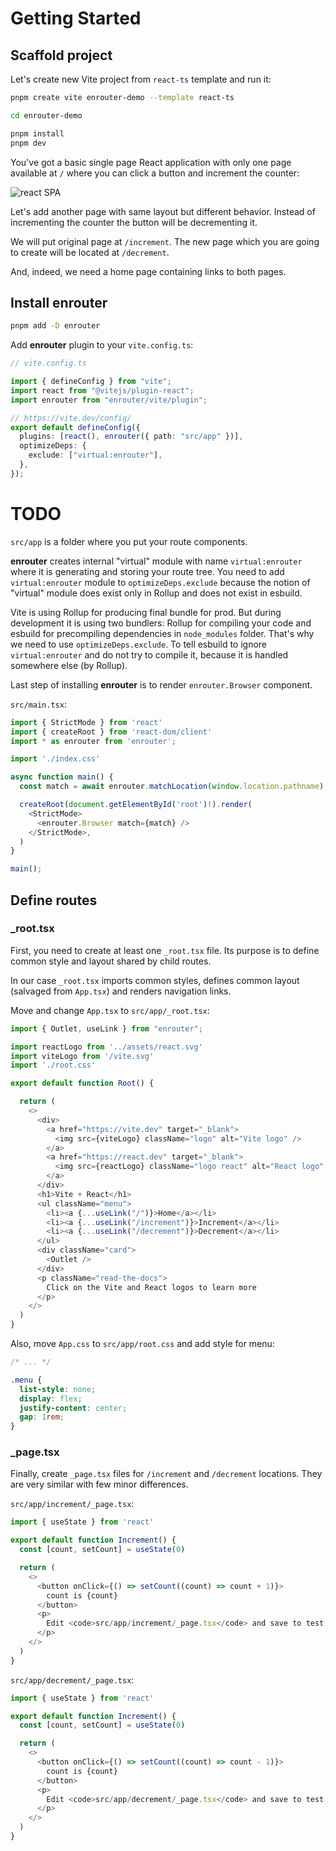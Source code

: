 # Getting Started

## Scaffold project

Let's create new Vite project from `react-ts` template and run it:

```bash
pnpm create vite enrouter-demo --template react-ts

cd enrouter-demo

pnpm install
pnpm dev
```

You've got a basic single page React application with only one page
available at `/` where you can click a button and increment the counter:

![react SPA](/start-0.png "react SPA")

Let's add another page with same layout but different behavior.
Instead of incrementing the counter the button will be decrementing it.

We will put original page at `/increment`. The new page which you are going to
create will be located at `/decrement`.

And, indeed, we need a home page containing links to both pages.

## Install enrouter

```bash
pnpm add -D enrouter
```

Add **enrouter** plugin to your `vite.config.ts`:

```ts
// vite.config.ts

import { defineConfig } from "vite";
import react from "@vitejs/plugin-react";
import enrouter from "enrouter/vite/plugin";

// https://vite.dev/config/
export default defineConfig({
  plugins: [react(), enrouter({ path: "src/app" })],
  optimizeDeps: {
    exclude: ["virtual:enrouter"],
  },
});
```

# TODO

`src/app` is a folder where you put your route components.

**enrouter** creates internal "virtual" module with name `virtual:enrouter`
where it is generating and storing your route tree.
You need to add `virtual:enrouter` module to `optimizeDeps.exclude` because
the notion of "virtual" module does exist only in Rollup and does not exist in
esbuild.

Vite is using Rollup for producing final bundle for prod.
But during development it is using two bundlers: Rollup for compiling your code
and esbuild for precompiling dependencies in `node_modules` folder.
That's why we need to use `optimizeDeps.exclude`. To tell esbuild to
ignore `virtual:enrouter` and do not try to compile it, because it is handled
somewhere else (by Rollup).

Last step of installing **enrouter** is to render `enrouter.Browser` component.

`src/main.tsx`:

```ts
import { StrictMode } from 'react'
import { createRoot } from 'react-dom/client'
import * as enrouter from 'enrouter';

import './index.css'

async function main() {
  const match = await enrouter.matchLocation(window.location.pathname);

  createRoot(document.getElementById('root')!).render(
    <StrictMode>
      <enrouter.Browser match={match} />
    </StrictMode>,
  )
}

main();
```

## Define routes

### \_root.tsx

First, you need to create at least one `_root.tsx` file.
Its purpose is to define common style and layout shared by child routes.

In our case `_root.tsx` imports common styles, defines common layout (salvaged
from `App.tsx`) and renders navigation links.

Move and change `App.tsx` to `src/app/_root.tsx`:

```ts
import { Outlet, useLink } from "enrouter";

import reactLogo from '../assets/react.svg'
import viteLogo from '/vite.svg'
import './root.css'

export default function Root() {

  return (
    <>
      <div>
        <a href="https://vite.dev" target="_blank">
          <img src={viteLogo} className="logo" alt="Vite logo" />
        </a>
        <a href="https://react.dev" target="_blank">
          <img src={reactLogo} className="logo react" alt="React logo" />
        </a>
      </div>
      <h1>Vite + React</h1>
      <ul className="menu">
        <li><a {...useLink("/")}>Home</a></li>
        <li><a {...useLink("/increment")}>Increment</a></li>
        <li><a {...useLink("/decrement")}>Decrement</a></li>
      </ul>
      <div className="card">
        <Outlet />
      </div>
      <p className="read-the-docs">
        Click on the Vite and React logos to learn more
      </p>
    </>
  )
}
```

Also, move `App.css` to `src/app/root.css` and add style for menu:

```css
/* ... */

.menu {
  list-style: none;
  display: flex;
  justify-content: center;
  gap: 1rem;
}
```

### \_page.tsx

Finally, create `_page.tsx` files for `/increment` and `/decrement`
locations.
They are very similar with few minor differences.

`src/app/increment/_page.tsx`:

```ts
import { useState } from 'react'

export default function Increment() {
  const [count, setCount] = useState(0)

  return (
    <>
      <button onClick={() => setCount((count) => count + 1)}>
        count is {count}
      </button>
      <p>
        Edit <code>src/app/increment/_page.tsx</code> and save to test HMR
      </p>
    </>
  )
}
```

`src/app/decrement/_page.tsx`:

```ts
import { useState } from 'react'

export default function Increment() {
  const [count, setCount] = useState(0)

  return (
    <>
      <button onClick={() => setCount((count) => count - 1)}>
        count is {count}
      </button>
      <p>
        Edit <code>src/app/decrement/_page.tsx</code> and save to test HMR
      </p>
    </>
  )
}
```
